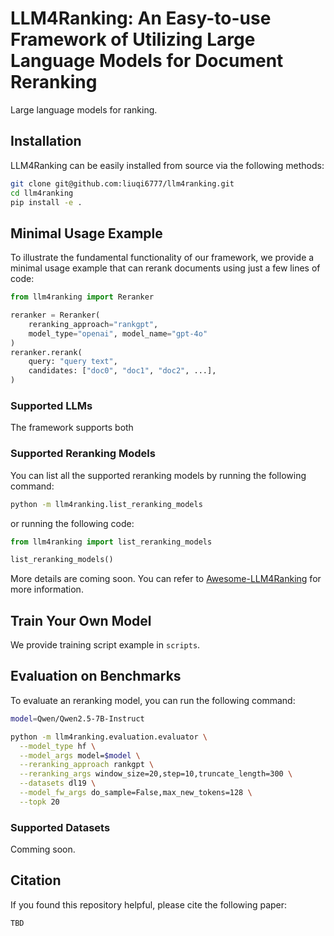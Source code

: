 # LLM4Ranking: An Easy-to-use Framework of Utilizing Large Language Models for Document Reranking
Large language models for ranking.

## Installation

LLM4Ranking can be easily installed from source via the following methods:

```bash
git clone git@github.com:liuqi6777/llm4ranking.git
cd llm4ranking
pip install -e .
```

## Minimal Usage Example

To illustrate the fundamental functionality of our framework, we provide a minimal usage example that can rerank documents using just a few lines of code:
```python
from llm4ranking import Reranker

reranker = Reranker(
    reranking_approach="rankgpt",
    model_type="openai", model_name="gpt-4o"
)
reranker.rerank(
    query: "query text",
    candidates: ["doc0", "doc1", "doc2", ...],
)
```

### Supported LLMs

The framework supports both 

### Supported Reranking Models

You can list all the supported reranking models by running the following command:
```bash
python -m llm4ranking.list_reranking_models
```
or running the following code:
```python
from llm4ranking import list_reranking_models

list_reranking_models()
```
More details are coming soon. You can refer to [Awesome-LLM4Ranking](https://github.com/liuqi6777/Awesome-LLM4Ranking) for more information.

## Train Your Own Model

We provide training script example in `scripts`.

## Evaluation on Benchmarks

To evaluate an reranking model, you can run the following command:
```bash
model=Qwen/Qwen2.5-7B-Instruct

python -m llm4ranking.evaluation.evaluator \
  --model_type hf \
  --model_args model=$model \
  --reranking_approach rankgpt \
  --reranking_args window_size=20,step=10,truncate_length=300 \
  --datasets dl19 \
  --model_fw_args do_sample=False,max_new_tokens=128 \
  --topk 20
```

### Supported Datasets

Comming soon.

## Citation

If you found this repository helpful, please cite the following paper:

```
TBD
```
